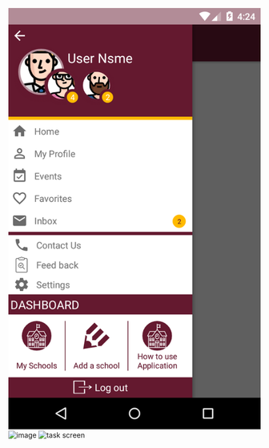 ![image](https://github.com/mohamedkhairy/navigation/blob/master/screenshots/task.screen.png)
![image](https://cloud.githubusercontent.com/assets/9053854/24495974/fbf2e0cc-1547-11e7-846c-25b5fac7f6b1.png)
![task screen](https://user-images.githubusercontent.com/8893078/44941627-ecdc4a80-ada1-11e8-905d-76a63f7e2226.png)
